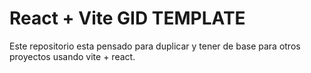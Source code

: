# React + Vite GID TEMPLATE

Este repositorio esta pensado para duplicar y tener de base para otros proyectos usando vite + react.

